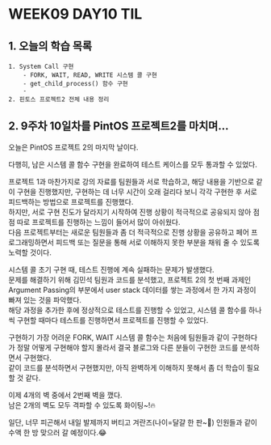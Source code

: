 # WEEK09 DAY10 TIL

## 1. 오늘의 학습 목록
```
1. System Call 구현
    - FORK, WAIT, READ, WRITE 시스템 콜 구현
    - get_child_process() 함수 구현
    -
2. 핀토스 프로젝트2 전체 내용 정리
```

## 2. 9주차 10일차를 PintOS 프로젝트2를 마치며...
오늘은 PintOS 프로젝트 2의 마지막 날이다.

다행히, 남은 시스템 콜 함수 구현을 완료하여 테스트 케이스를 모두 통과할 수 있었다.

프로젝트 1과 마찬가지로 강의 자료를 팀원들과 서로 학습하고, 해당 내용을 기반으로 같이 구현을 진행했지만, 구현하는 데 너무 시간이 오래 걸리다 보니 각각 구현한 후 서로 피드백하는 방법으로 프로젝트를 진행했다.  
하지만, 서로 구현 진도가 달라지기 시작하여 진행 상황이 적극적으로 공유되지 않아 점점 따로 프로젝트를 진행하는 느낌이 들어서 많이 아쉬웠다.  
다음 프로젝트부터는 새로운 팀원들과 좀 더 적극적으로 진행 상황을 공유하고 페어 프로그래밍하면서 피드백 또는 질문을 통해 서로 이해하지 못한 부분을 채워 줄 수 있도록 노력할 것이다.

시스템 콜 초기 구현 때, 테스트 진행에 계속 실패하는 문제가 발생했다.  
문제를 해결하기 위해 김민석 팀원과 코드를 분석했고, 프로젝트 2의 첫 번째 과제인 Argument Passing의 부분에서 user stack 데이터를 쌓는 과정에서 한 가지 과정이 빠져 있는 것을 파악했다.  
해당 과정을 추가한 후에 정상적으로 테스트를 진행할 수 있었고, 시스템 콜 함수를 하나씩 구현할 때마다 테스트를 진행하면서 프로젝트를 진행할 수 있었다.

구현하기 가장 어려운 FORK, WAIT 시스템 콜 함수는 처음에 팀원들과 같이 구현하다가 정말 어떻게 구현해야 할지 몰라서 결국 블로그와 다른 분들이 구현한 코드를 분석하면서 구현했다.  
같이 코드를 분석하면서 구현했지만, 아직 완벽하게 이해하지 못해서 좀 더 학습이 필요할 것 같다.

이제 4개의 벽 중에서 2번째 벽을 깼다.  
남은 2개의 벽도 모두 격파할 수 있도록 화이팅~!🔥

일단, 너무 피곤해서 내일 발제까지 버티고 겨란즈(나이=달걀 한 판~🥚) 인원들과 같이 수액 한 방 맞으러 갈 예정이다.😂
